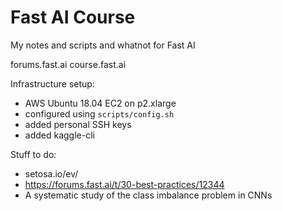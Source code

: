 # Fast AI Course

My notes and scripts and whatnot for Fast AI

forums.fast.ai
course.fast.ai

Infrastructure setup:

- AWS Ubuntu 18.04 EC2 on p2.xlarge
- configured using `scripts/config.sh`
- added personal SSH keys
- added kaggle-cli


Stuff to do:
- setosa.io/ev/
- https://forums.fast.ai/t/30-best-practices/12344
- A systematic study of the class imbalance problem in CNNs
